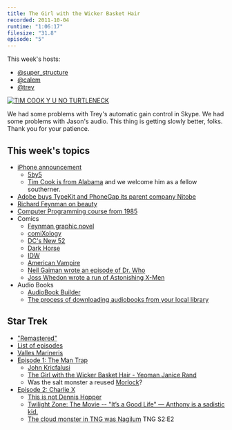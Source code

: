 ```yaml
---
title: The Girl with the Wicker Basket Hair
recorded: 2011-10-04
runtime: "1:06:17"
filesize: "31.8"
episode: "5"
---
```


This week's hosts:

- [@super_structure](https://twitter.com/super_structure)
- [@calem](https://twitter.com/calem)
- [@trey](https://twitter.com/trey)

[![TIM COOK Y U NO TURTLENECK](https://treylabs-cdn.nyc3.digitaloceanspaces.com/jawgrind/Jawgrind-Episode-5.jpg)](https://mltshp.com/p/7Z9U)

We had some problems with Trey's automatic gain control in Skype. We had some problems with Jason's audio. This thing is getting slowly better, folks. Thank you for your patience.

## This week's topics

- [iPhone announcement](http://events.apple.com.edgesuite.net/11piuhbvdlbkvoih10/event/index.html)
  - [5by5](http://5by5.tv/specials/1)
  - [Tim Cook is from Alabama](http://en.wikipedia.org/wiki/Tim_Cook) and we welcome him as a fellow southerner.
- [Adobe buys TypeKit and PhoneGap its parent company Nitobe](http://news.cnet.com/8301-30685_3-20114857-264/adobe-buys-phonegap-typekit-for-better-web-tools/)
- [Richard Feynman on beauty](http://kottke.org/11/10/richard-feynman-on-beauty)
- [Computer Programming course from 1985](http://ocw.mit.edu/courses/electrical-engineering-and-computer-science/6-001-structure-and-interpretation-of-computer-programs-spring-2005/video-lectures/)
- Comics
  - [Feynman graphic novel](http://www.amazon.com/dp/1596432594/ref=nosim/trey-20)
  - [comiXology](http://www.comixology.com/)
  - [DC's New 52](http://dcu.blog.dccomics.com/the-new-52/)
  - [Dark Horse](http://www.darkhorse.com/Features/Mobile)
  - [IDW](http://www.idwpublishing.com/news/article/1158/)
  - [American Vampire](http://en.wikipedia.org/wiki/American_Vampire)
  - [Neil Gaiman wrote an episode of Dr. Who](http://www.hitfix.com/blogs/whats-alan-watching/posts/doctor-who-the-doctors-wife-neil-gaiman-brings-good-things-to-life)
  - [Joss Whedon wrote a run of Astonishing X-Men](http://en.wikipedia.org/wiki/Astonishing_X-Men)
- Audio Books
  - [AudioBook Builder](http://www.jasoncoleman.net/2008/04/22/audiobook-builder/)
  - [The process of downloading audiobooks from your local library](http://bradcolbow.com/archive/view/the_brads_why_drm_doesnt_work/?p=205)

## Star Trek

- ["Remastered"](http://en.wikipedia.org/wiki/Star_Trek:_The_Original_Series#Star_Trek:_The_Original_Series_.E2.80.9CRemastered.E2.80.9D)
- [List of episodes](http://en.wikipedia.org/wiki/List_of_Star_Trek:_The_Original_Series_episodes)
- [Valles Marineris](http://en.wikipedia.org/wiki/Valles_Marineris)
- [Episode 1: The Man Trap](http://en.wikipedia.org/wiki/The_Man_Trap)
  - [John Kricfalusi](http://en.wikipedia.org/wiki/John_Kricfalusi)
  - [The Girl with the Wicker Basket Hair - Yeoman Janice Rand](http://en.wikipedia.org/wiki/Janice_Rand)
  - Was the salt monster a reused [Morlock](http://en.wikipedia.org/wiki/The_Time_Machine)?
- [Episode 2: Charlie X](http://en.wikipedia.org/wiki/Charlie_X)
  - [This is not Dennis Hopper](https://mltshp.com/p/7YXY)
  - [Twilight Zone: The Movie -- "It’s a Good Life" — Anthony is a sadistic kid.](http://en.wikipedia.org/wiki/Twilight_Zone:_The_Movie#Third_Segment_.28.22It.27s_a_Good_Life.22.29)
  - [The cloud monster in TNG was Nagilum](http://en.memory-alpha.org/wiki/Nagilum) TNG S2:E2
